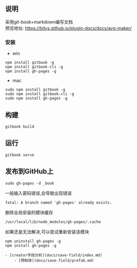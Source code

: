 ## 说明
采用git-book+markdown编写文档  
预览地址: https://tidys.github.io/plugin-docs/docs/avg-maker/

### 安装
- win
```
npm install gitbook -g
npm install gitbook-cli -g
npm install gh-pages -g
```

- mac
```
sudo npm install gitbook -g
sudo npm install gitbook-cli -g
sudo npm install gh-pages -g
```

## 构建
```
gitbook build
```
## 运行 
```
gitbook serve
```
## 发布到GitHub上
```
sudo gh-pages -d _book
```


一般输入密码错误,会导致出现错误
```
fatal: A branch named 'gh-pages' already exists.
```
删除全局安装的模块缓存
```
/usr/local/lib/node_modules/gh-pages/.cache
```
如果还是无法解决,可以尝试重新安装该模块
```
npm uninstall gh-pages -g
npm install gh-pages -g
```

```$xslt
- [creator字段分析](docs/save-field/index.md)
    - [预制体](docs/save-field/prefab.md)
```


